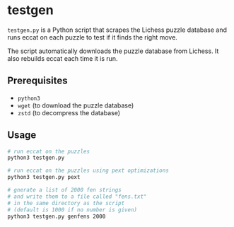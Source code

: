 # testgen

`testgen.py` is a Python script that scrapes the Lichess puzzle database and
runs eccat on each puzzle to test if it finds the right move.

The script automatically downloads the puzzle database from Lichess. It also
rebuilds eccat each time it is run.

## Prerequisites

-   `python3`
-   `wget` (to download the puzzle database)
-   `zstd` (to decompress the database)

## Usage

```sh
# run eccat on the puzzles
python3 testgen.py

# run eccat on the puzzles using pext optimizations
python3 testgen.py pext

# gnerate a list of 2000 fen strings
# and write them to a file called "fens.txt"
# in the same directory as the script
# (default is 1000 if no number is given)
python3 testgen.py genfens 2000
```

